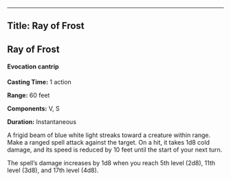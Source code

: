 -------------------------
Title: Ray of Frost
-------------------------

## Ray of Frost

#### Evocation cantrip


**Casting Time:** 1 action 

**Range:** 60 feet 

**Components:** V, S 

**Duration:** Instantaneous


A frigid beam of blue white light streaks toward a creature within
range. Make a ranged spell attack against the target. On a hit, it takes
1d8 cold damage, and its speed is reduced by 10 feet until the start of
your next turn.

The spell’s damage increases by 1d8 when you reach 5th level (2d8), 11th
level (3d8), and 17th level (4d8).


